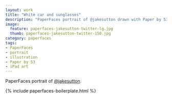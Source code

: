 ```yaml
---
layout: work
title: "White car and sunglasses"
description: "PaperFaces portrait of @jakesutton drawn with Paper by 53 on an iPad."
image: 
  feature: paperfaces-jakesutton-twitter-lg.jpg
  thumb: paperfaces-jakesutton-twitter-150.jpg
category: paperfaces
tags: 
- PaperFaces
- portrait
- illustration
- Paper by 53
- iPad art
---
```


PaperFaces portrait of [@jakesutton](http://twitter.com/jakesutton).

{% include paperfaces-boilerplate.html %}